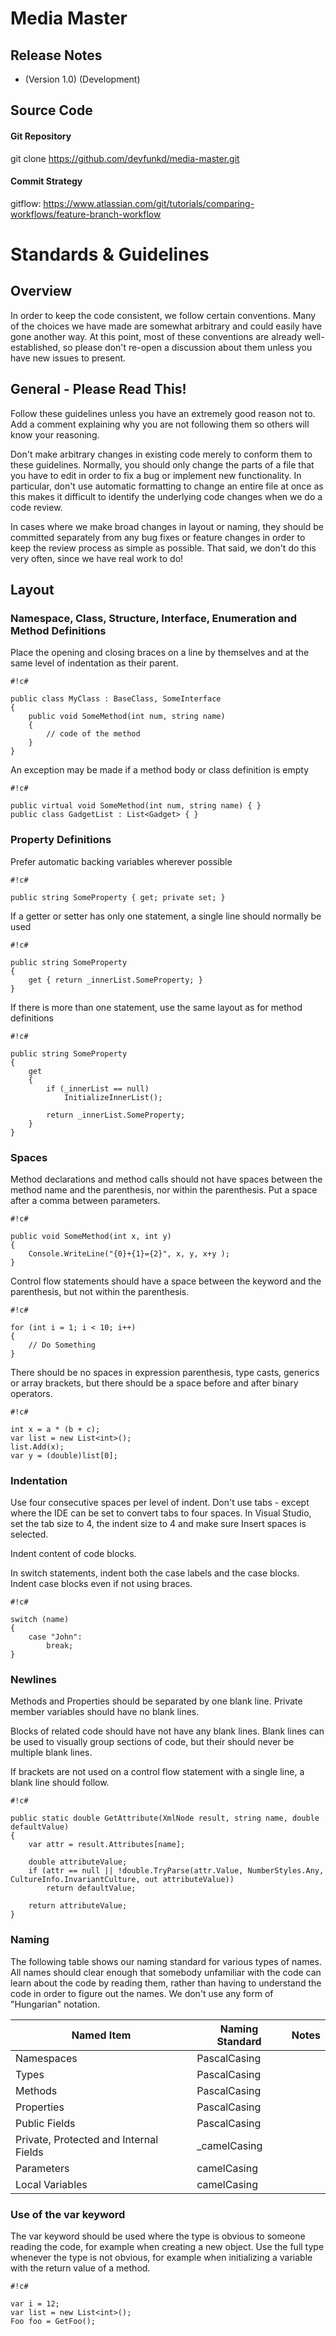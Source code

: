 # Media Master #

## Release Notes ##
* (Version 1.0) (Development)

## Source Code ##
#### Git Repository ####
git clone https://github.com/devfunkd/media-master.git

#### Commit Strategy ####
gitflow: https://www.atlassian.com/git/tutorials/comparing-workflows/feature-branch-workflow

# Standards & Guidelines #

## Overview ##
In order to keep the code consistent, we follow certain conventions. Many of the choices we have made are somewhat arbitrary and could easily have gone another way. At this point, most of these conventions are already well-established, so please don't re-open a discussion about them unless you have new issues to present.

## General - Please Read This! ##
Follow these guidelines unless you have an extremely good reason not to. Add a comment explaining why you are not following them so others will know your reasoning.

Don't make arbitrary changes in existing code merely to conform them to these guidelines. Normally, you should only change the parts of a file that you have to edit in order to fix a bug or implement new functionality. In particular, don't use automatic formatting to change an entire file at once as this makes it difficult to identify the underlying code changes when we do a code review.

In cases where we make broad changes in layout or naming, they should be committed separately from any bug fixes or feature changes in order to keep the review process as simple as possible. That said, we don't do this very often, since we have real work to do!


## Layout ##

### Namespace, Class, Structure, Interface, Enumeration and Method Definitions ###

Place the opening and closing braces on a line by themselves and at the same level of indentation as their parent.


```
#!c#

public class MyClass : BaseClass, SomeInterface
{
    public void SomeMethod(int num, string name)
    {
        // code of the method
    }
}
```

An exception may be made if a method body or class definition is empty


```
#!c#

public virtual void SomeMethod(int num, string name) { }
public class GadgetList : List<Gadget> { }
```


### Property Definitions ###

Prefer automatic backing variables wherever possible


```
#!c#

public string SomeProperty { get; private set; }
```

If a getter or setter has only one statement, a single line should normally be used


```
#!c#

public string SomeProperty 
{
    get { return _innerList.SomeProperty; }
}
```

If there is more than one statement, use the same layout as for method definitions


```
#!c#

public string SomeProperty
{
    get
    {
        if (_innerList == null)
            InitializeInnerList();

        return _innerList.SomeProperty;
    }
}
```

### Spaces ###

Method declarations and method calls should not have spaces between the method name and the parenthesis, nor within the parenthesis. Put a space after a comma between parameters.


```
#!c#

public void SomeMethod(int x, int y)
{
    Console.WriteLine("{0}+{1}={2}", x, y, x+y );
}
```

Control flow statements should have a space between the keyword and the parenthesis, but not within the parenthesis.


```
#!c#

for (int i = 1; i < 10; i++)
{
    // Do Something
}
```

There should be no spaces in expression parenthesis, type casts, generics or array brackets, but there should be a space before and after binary operators.


```
#!c#

int x = a * (b + c);
var list = new List<int>();
list.Add(x);
var y = (double)list[0];
```

### Indentation ###

Use four consecutive spaces per level of indent. Don't use tabs - except where the IDE can be set to convert tabs to four spaces. In Visual Studio, set the tab size to 4, the indent size to 4 and make sure Insert spaces is selected.

Indent content of code blocks.

In switch statements, indent both the case labels and the case blocks. Indent case blocks even if not using braces.


```
#!c#

switch (name)
{
    case "John":
        break;
}
```

### Newlines ###

Methods and Properties should be separated by one blank line. Private member variables should have no blank lines.

Blocks of related code should have not have any blank lines. Blank lines can be used to visually group sections of code, but their should never be multiple blank lines.

If brackets are not used on a control flow statement with a single line, a blank line should follow.


```
#!c#

public static double GetAttribute(XmlNode result, string name, double defaultValue)
{
    var attr = result.Attributes[name];

    double attributeValue;
    if (attr == null || !double.TryParse(attr.Value, NumberStyles.Any, CultureInfo.InvariantCulture, out attributeValue))
        return defaultValue;

    return attributeValue;
}
```

### Naming ###

The following table shows our naming standard for various types of names. All names should clear enough that somebody unfamiliar with the code can learn about the code by reading them, rather than having to understand the code in order to figure out the names. We don't use any form of "Hungarian" notation.

| Named Item | Naming Standard | Notes |
|------------|-----------------|-------|
| Namespaces | PascalCasing | |
| Types | PascalCasing | |
|  Methods | PascalCasing | |
| Properties | PascalCasing | | 
| Public Fields | PascalCasing | |
| Private, Protected and Internal Fields | _camelCasing | |
| Parameters | camelCasing | |
| Local Variables | camelCasing | |


### Use of the var keyword ###

The var keyword should be used where the type is obvious to someone reading the code, for example when creating a new object. Use the full type whenever the type is not obvious, for example when initializing a variable with the return value of a method.


```
#!c#

var i = 12;
var list = new List<int>();
Foo foo = GetFoo();
```

